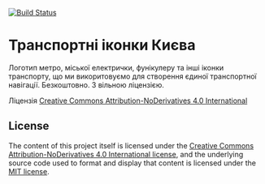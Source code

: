 [![Build
Status](https://travis-ci.org/agentyzmin/kyiv-transport-icons.svg?branch=master)](https://travis-ci.org/agentyzmin/kyiv-transport-icons)

# Транспортні іконки Києва

Логотип метро, міської електрички, фунікулеру та інші іконки транспорту, що ми викоритовуємо для створення єдиної транспортної навігації. Безкоштовно. З вільною ліцензією.

Ліцензія [Creative Commons Attribution-NoDerivatives 4.0
International](http://creativecommons.org/licenses/by/4.0/)

## License

The content of this project itself is licensed under the [Creative Commons
Attribution-NoDerivatives 4.0 International
license](http://creativecommons.org/licenses/by/4.0/), and the
underlying source code used to format and display that content is licensed
under the [MIT license](http://opensource.org/licenses/mit-license.php).
